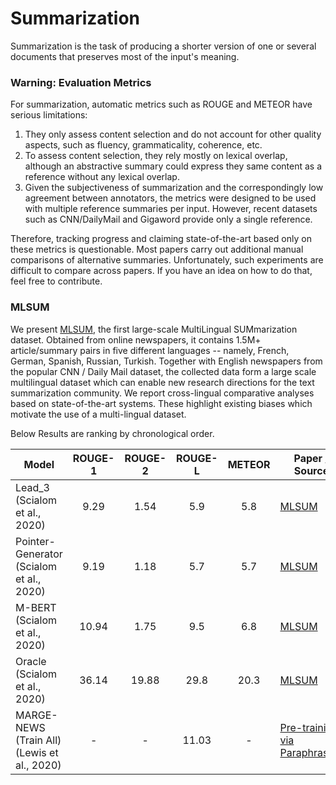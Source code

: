 # Summarization

Summarization is the task of producing a shorter version of one or several documents that preserves most of the
input's meaning.

### Warning: Evaluation Metrics

For summarization, automatic metrics such as ROUGE and METEOR have serious limitations:
1. They only assess content selection and do not account for other quality aspects, such as fluency, grammaticality, coherence, etc. 
2. To assess content selection, they rely mostly on lexical overlap, although an abstractive summary could express they same content as a reference without any lexical overlap.
3. Given the subjectiveness of summarization and the correspondingly low agreement between annotators, the metrics were designed to be used with multiple reference summaries per input. However, recent datasets such as CNN/DailyMail and Gigaword provide only a single reference.

Therefore, tracking progress and claiming state-of-the-art based only on these metrics is questionable. Most papers carry out additional manual comparisons of alternative summaries. Unfortunately, such experiments are difficult to compare across papers. If you have an idea on how to do that, feel free to contribute.


### MLSUM

We present [MLSUM](https://www.aclweb.org/anthology/2020.emnlp-main.647/), the first large-scale MultiLingual SUMmarization dataset. 
Obtained from online newspapers, it contains 1.5M+ article/summary pairs in five different languages -- namely, 
French, German, Spanish, Russian, Turkish. Together with English newspapers from the popular CNN / Daily Mail dataset, 
the collected data form a large scale multilingual dataset which can enable new research directions for the text summarization community. 
We report cross-lingual comparative analyses based on state-of-the-art systems. 
These highlight existing biases which motivate the use of a multi-lingual dataset.

Below Results are ranking by chronological order.

| Model | ROUGE-1 | ROUGE-2 | ROUGE-L | METEOR | Paper / Source | Code |
| --------------- | :-----: | :-----: | :-----: | :-----: | -------------- | ---- |
| Lead_3 (Scialom et al., 2020) | 9.29 | 1.54 | 5.9 | 5.8 | [MLSUM](https://www.aclweb.org/anthology/2020.emnlp-main.647/) | [Official](https://github.com/recitalAI/MLSUM) |
| Pointer-Generator (Scialom et al., 2020) | 9.19 | 1.18 | 5.7 | 5.7 | [MLSUM](https://www.aclweb.org/anthology/2020.emnlp-main.647/) | [Official](https://github.com/recitalAI/MLSUM) |
| M-BERT (Scialom et al., 2020) | 10.94 | 1.75 | 9.5 | 6.8 | [MLSUM](https://www.aclweb.org/anthology/2020.emnlp-main.647/) | [Official](https://github.com/recitalAI/MLSUM) |
| Oracle (Scialom et al., 2020) | 36.14 | 19.88 | 29.8 | 20.3 | [MLSUM](https://www.aclweb.org/anthology/2020.emnlp-main.647/) | [Official](https://github.com/recitalAI/MLSUM) |
| MARGE-NEWS (Train All) (Lewis et al., 2020) | - | - | 11.03 | - | [Pre-training via Paraphrasing](https://arxiv.org/abs/2006.15020) | [Official](https://github.com/lucidrains/marge-pytorch) |
